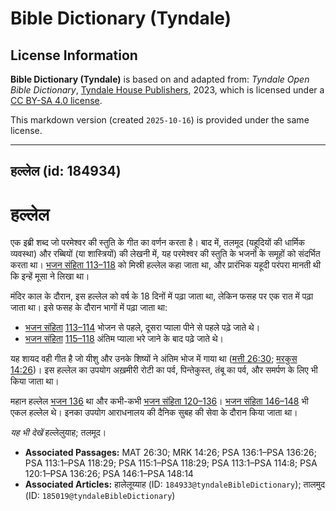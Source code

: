 # Bible Dictionary (Tyndale)

## License Information

**Bible Dictionary (Tyndale)** is based on and adapted from: _Tyndale Open Bible Dictionary_, [Tyndale House Publishers](https://tyndaleopenresources.com/), 2023, which is licensed under a [CC BY-SA 4.0 license](https://creativecommons.org/licenses/by-sa/4.0/legalcode.en).

This markdown version (created `2025-10-16`) is provided under the same license.



--------------------------------

## हल्लेल (id: 184934)

हल्लेल
======

एक इब्री शब्द जो परमेश्वर की स्तुति के गीत का वर्णन करता है। बाद में, तलमूद (यहूदियों की धार्मिक व्यवस्था) और रब्बियों (या शास्त्रियों) की लेखनी में, यह परमेश्वर की स्तुति के भजनों के समूहों को संदर्भित करता था। [भजन संहिता 113–118](https://ref.ly/Ps113:1-Ps118:29) को मिस्री हल्लेल कहा जाता था, और प्रारंभिक यहूदी परंपरा मानती थी कि इन्हें मूसा ने लिखा था।

मंदिर काल के दौरान, इस हल्लेल को वर्ष के 18 दिनों में पढ़ा जाता था, लेकिन फसह पर एक रात में पढ़ा जाता था। इसे फसह के दौरान भागों में पढ़ा जाता था:

* [भजन संहिता](https://ref.ly/Ps113:1-Ps118:29) [113–114](https://ref.ly/Ps113:1-Ps114:8) भोजन से पहले, दूसरा प्याला पीने से पहले पढ़े जाते थे।
* [भजन संहिता](https://ref.ly/Ps113:1-Ps118:29) [115–118](https://ref.ly/Ps115:1-Ps118:29) अंतिम प्याला भरे जाने के बाद पढ़े जाते थे।

यह शायद वही गीत है जो यीशु और उनके शिष्यों ने अंतिम भोज में गाया था ([मत्ती 26:30](https://ref.ly/Matt26:30); [मरकुस 14:26](https://ref.ly/Mark14:26))। इस हल्लेल का उपयोग अख़मीरी रोटी का पर्व, पिन्तेकुस्त, तंबू का पर्व, और समर्पण के लिए भी किया जाता था।

महान हल्लेल [भजन 136](https://ref.ly/Ps136:1-Ps136:26) था और कभी\-कभी [भजन संहिता 120–136](https://ref.ly/Ps120:1-Ps136:26)। [भजन संहिता 146–148](https://ref.ly/Ps146:1-Ps148:14) भी एकल हल्लेल थे। इनका उपयोग आराधनालय की दैनिक सुबह की सेवा के दौरान किया जाता था।

*यह भी देखें* हल्लेलुयाह; तलमूद।

* **Associated Passages:** MAT 26:30; MRK 14:26; PSA 136:1–PSA 136:26; PSA 113:1–PSA 118:29; PSA 115:1–PSA 118:29; PSA 113:1–PSA 114:8; PSA 120:1–PSA 136:26; PSA 146:1–PSA 148:14
* **Associated Articles:** हालेलूय्याह (ID: `184933@tyndaleBibleDictionary`); तालमुद (ID: `185019@tyndaleBibleDictionary`)

